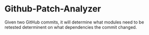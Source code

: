 # Github-Patch-Analyzer
Given two GitHub commits, it will determine what modules need to be retested determinent on what dependencies the commit changed.

